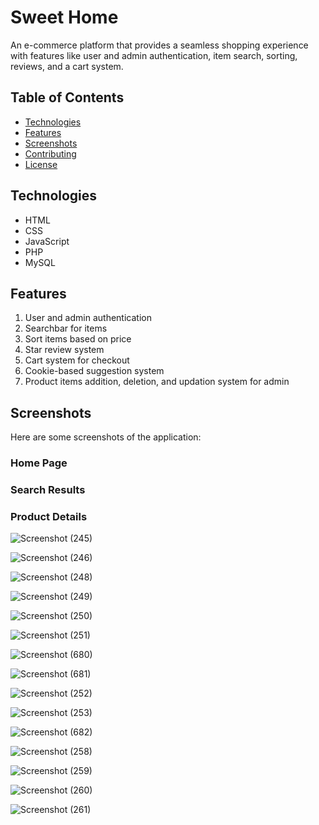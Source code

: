 # Sweet Home

An e-commerce platform that provides a seamless shopping experience with features like user and admin authentication, item search, sorting, reviews, and a cart system.

## Table of Contents

- [Technologies](#technologies)
- [Features](#features)
- [Screenshots](#screenshots)
- [Contributing](#contributing)
- [License](#license)

## Technologies

- HTML
- CSS
- JavaScript
- PHP
- MySQL

## Features

1. User and admin authentication
2. Searchbar for items
3. Sort items based on price
4. Star review system
5. Cart system for checkout
6. Cookie-based suggestion system
7. Product items addition, deletion, and updation system for admin

## Screenshots

Here are some screenshots of the application:

### Home Page


### Search Results


### Product Details

![Screenshot (245)](https://user-images.githubusercontent.com/92980057/195973635-b88d43fa-73fb-4b1b-8f8a-20353f392bc1.png)

![Screenshot (246)](https://user-images.githubusercontent.com/92980057/195973529-3e187706-4673-4c2f-911b-5537b601d171.png)

![Screenshot (248)](https://user-images.githubusercontent.com/92980057/195973533-94a7a6ca-7e3b-4428-b100-f845abcc7640.png)

![Screenshot (249)](https://user-images.githubusercontent.com/92980057/195973537-35810e26-5c58-4af4-8cd4-7d6301168a31.png)

![Screenshot (250)](https://user-images.githubusercontent.com/92980057/195973539-4cb69afb-299c-4f67-ab61-d87a45d02935.png)

![Screenshot (251)](https://user-images.githubusercontent.com/92980057/195973542-abd3de10-ca6f-4ccb-9fc6-8f16c39eb132.png)

![Screenshot (680)](https://github.com/sadman15019/cse-3100-web-project/assets/92980057/11eec43e-fd08-4379-91b0-53321706d827)


![Screenshot (681)](https://github.com/sadman15019/cse-3100-web-project/assets/92980057/61a5842f-4241-4eee-888a-997e7c2d7b39)

![Screenshot (252)](https://user-images.githubusercontent.com/92980057/195973545-b7429904-f2de-4c01-afb1-a1f9bb941a5a.png)

![Screenshot (253)](https://user-images.githubusercontent.com/92980057/195973546-56852c24-580b-414a-be7f-723496efa021.png)

![Screenshot (682)](https://github.com/sadman15019/cse-3100-web-project/assets/92980057/8cfae673-3079-415e-ad5d-17784c230ad0)

![Screenshot (258)](https://user-images.githubusercontent.com/92980057/195973562-b01eb723-068e-4ed3-888a-a3ebbb85fa10.png)

![Screenshot (259)](https://user-images.githubusercontent.com/92980057/195973569-639f2e34-22f0-48fc-ae52-1fe8a30e1ba0.png)

![Screenshot (260)](https://user-images.githubusercontent.com/92980057/195973570-340107fd-dd65-4fb6-b706-d8b145aa3e5f.png)

![Screenshot (261)](https://user-images.githubusercontent.com/92980057/195973574-4289682c-eca4-43b2-9782-ad755ddf158f.png)




